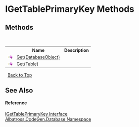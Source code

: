 # IGetTablePrimaryKey Methods
 


## Methods
&nbsp;<table><tr><th></th><th>Name</th><th>Description</th></tr><tr><td>![Public method](media/pubmethod.gif "Public method")</td><td><a href="D4B4A7F2">Get(DatabaseObject)</a></td><td /></tr><tr><td>![Public method](media/pubmethod.gif "Public method")</td><td><a href="7D3EB1A8">Get(Table)</a></td><td /></tr></table>&nbsp;
<a href="#igettableprimarykey-methods">Back to Top</a>

## See Also


#### Reference
<a href="E6BEDFFE">IGetTablePrimaryKey Interface</a><br /><a href="E11F5D98">Albatross.CodeGen.Database Namespace</a><br />